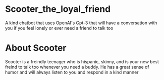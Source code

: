 # Scooter_the_loyal_friend
A kind chatbot that uses OpenAI's Gpt-3 that will have a conversation with you if you feel lonely or ever need a friend to talk too

# About Scooter
Scooter is a freindly teenager who is hispanic, skinny, and is your new best freind to talk too whenever you need a buddy. He has a great sense of humor and will always listen to you and respond in a kind manner


